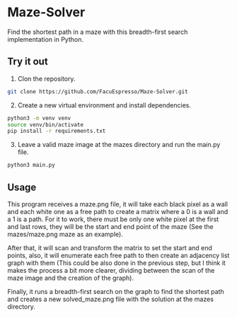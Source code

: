 # Maze-Solver

Find the shortest path in a maze with this breadth-first search implementation in Python. 

## Try it out

1. Clon the repository.

```sh
git clone https://github.com/FacuEspresso/Maze-Solver.git 
```
2. Create a new virtual environment and install dependencies. 
```sh
python3 -m venv venv
source venv/bin/activate
pip install -r requirements.txt
```
3. Leave a valid maze image at the mazes directory and run the main.py file.
```sh
python3 main.py
```
## Usage

This program receives a maze.png file, it will take each black pixel as a wall and each white one as a free path to create a matrix where a 0 is a wall and a 1 is a path. For it to work, there must be only one white pixel at the first and last rows, they will be the start and end point of the maze (See the mazes/maze.png maze as an example).

After that, it will scan and transform the matrix to set the start and end points, also, it will enumerate each free path to then create an adjacency list graph with them (This could be also done in the previous step, but I think it makes the process a bit more clearer, dividing between the scan of the maze image and the creation of the graph).

Finally, it runs a breadth-first search on the graph to find the shortest path and creates a new solved_maze.png file with the solution at the mazes directory.
